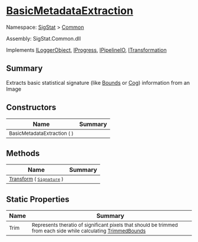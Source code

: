 # [BasicMetadataExtraction](./BasicMetadataExtraction.md)

Namespace: [SigStat]() > [Common](./README.md)

Assembly: SigStat.Common.dll

Implements [ILoggerObject](./ILoggerObject.md), [IProgress](./Helpers/IProgress.md), [IPipelineIO](./Pipeline/IPipelineIO.md), [ITransformation](./ITransformation.md)

## Summary
Extracts basic statistical signature (like [Bounds](https://github.com/hargitomi97/sigstat/blob/master/docs/md/SigStat/Common/Features.md) or [Cog](https://github.com/hargitomi97/sigstat/blob/master/docs/md/SigStat/Common/Features.md)) information from an Image

## Constructors

| Name | Summary | 
| --- | --- | 
| <sub>BasicMetadataExtraction (  )</sub><!--aaaaaaaaaaaaaaaaaaaaaaaaaaaaaaaaaaaaaaaaaaaaaaaaaaaaaaaaaaa-->| <sub></sub>| <br>


## Methods

| Name | Summary | 
| --- | --- | 
| <sub>[Transform](./Methods/BasicMetadataExtraction-100663458.md) ( [`Signature`](./Signature.md) )</sub><!--aaaaaaaaaaaaaaaaaaaaaaaaaaaaaaaaaaaaaaaaaaaaaaaaaaaaaaaaaaa-->| <sub></sub>| <br>


## Static Properties

| Name | Summary | 
| --- | --- | 
| <sub>Trim</sub><!--aaaaaaaaaaaaaaaaaaaaaaaaaaaaaaaaaaaaaaaaaaaaaaaaaaaaaaaaaaa-->| <sub>Represents theratio of significant pixels that should be trimmed  from each side while calculating [TrimmedBounds](https://github.com/hargitomi97/sigstat/blob/master/docs/md/SigStat/Common/Features.md)</sub>| <br>


